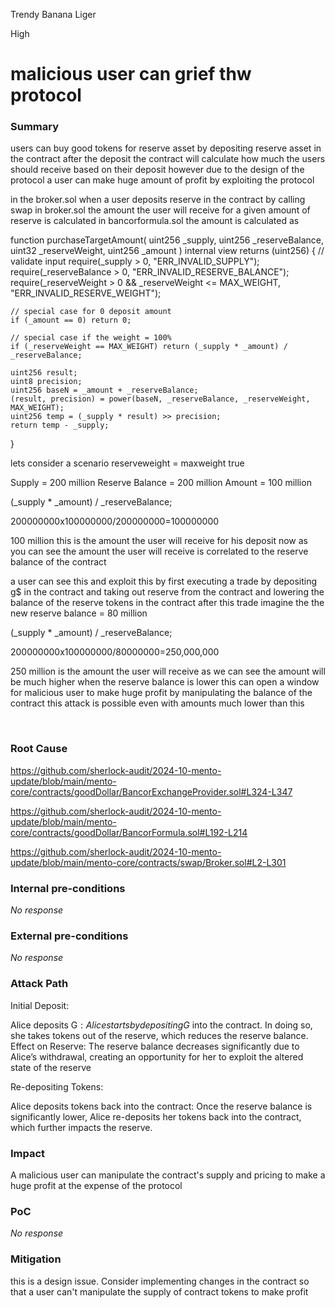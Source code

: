 Trendy Banana Liger

High

# malicious user can grief thw protocol

### Summary

users can buy good tokens for reserve asset by depositing reserve asset in the contract after the deposit the contract will calculate how much the users should receive based on their deposit however due to the design of the protocol a user can make huge amount of profit by exploiting the protocol 

in the broker.sol when a user deposits reserve in the contract by calling swap in broker.sol the amount the user will receive for a given amount of reserve is calculated in bancorformula.sol the amount is calculated as


  function purchaseTargetAmount(
    uint256 _supply,
    uint256 _reserveBalance,
    uint32 _reserveWeight,
    uint256 _amount
  ) internal view returns (uint256) {
    // validate input
    require(_supply > 0, "ERR_INVALID_SUPPLY");
    require(_reserveBalance > 0, "ERR_INVALID_RESERVE_BALANCE");
    require(_reserveWeight > 0 && _reserveWeight <= MAX_WEIGHT, "ERR_INVALID_RESERVE_WEIGHT");

    // special case for 0 deposit amount
    if (_amount == 0) return 0;

    // special case if the weight = 100%
    if (_reserveWeight == MAX_WEIGHT) return (_supply * _amount) / _reserveBalance;

    uint256 result;
    uint8 precision;
    uint256 baseN = _amount + _reserveBalance;
    (result, precision) = power(baseN, _reserveBalance, _reserveWeight, MAX_WEIGHT);
    uint256 temp = (_supply * result) >> precision;
    return temp - _supply;
  }


lets consider a scenario 
reserveweight = maxweight true

 
Supply = 200 million
Reserve Balance = 200 million
Amount = 100 million

(_supply * _amount) / _reserveBalance;

200000000x100000000/200000000=100000000

100 million this is the amount the user will receive for his deposit
now as you can see the amount the user will receive is correlated to the reserve balance of the contract

a user can see this and exploit this by first executing a trade by depositing g$ in the contract and taking out reserve from the contract and lowering the balance of the reserve tokens in the contract after this trade imagine the the new reserve balance = 80 million

 (_supply * _amount) / _reserveBalance;

200000000x100000000/80000000=250,000,000

250 million is the amount the user will receive as we can see the amount will be much higher when the reserve balance is lower this can open a window for malicious user to make huge profit by manipulating the balance of the contract this attack is possible even with amounts much lower than this 


​





### Root Cause

https://github.com/sherlock-audit/2024-10-mento-update/blob/main/mento-core/contracts/goodDollar/BancorExchangeProvider.sol#L324-L347

https://github.com/sherlock-audit/2024-10-mento-update/blob/main/mento-core/contracts/goodDollar/BancorFormula.sol#L192-L214

https://github.com/sherlock-audit/2024-10-mento-update/blob/main/mento-core/contracts/swap/Broker.sol#L2-L301

### Internal pre-conditions

_No response_

### External pre-conditions

_No response_

### Attack Path

Initial Deposit:

Alice deposits G$: Alice starts by depositing G$ into the contract. In doing so, she takes tokens out of the reserve, which reduces the reserve balance.
Effect on Reserve: The reserve balance decreases significantly due to Alice’s withdrawal, creating an opportunity for her to exploit the altered state of the reserve


Re-depositing Tokens:

Alice deposits tokens back into the contract: Once the reserve balance is significantly lower, Alice re-deposits her tokens back into the contract, which further impacts the reserve.

### Impact

A malicious user can manipulate the contract's supply and pricing to make a huge profit at the expense of the protocol

### PoC

_No response_

### Mitigation

this is a design issue. Consider implementing changes in the contract so that a user can't manipulate the supply of contract tokens to make profit